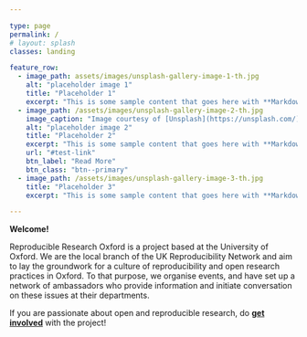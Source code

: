 ```yaml
---

type: page
permalink: /
# layout: splash
classes: landing

feature_row:
  - image_path: assets/images/unsplash-gallery-image-1-th.jpg
    alt: "placeholder image 1"
    title: "Placeholder 1"
    excerpt: "This is some sample content that goes here with **Markdown** formatting."
  - image_path: /assets/images/unsplash-gallery-image-2-th.jpg
    image_caption: "Image courtesy of [Unsplash](https://unsplash.com/)"
    alt: "placeholder image 2"
    title: "Placeholder 2"
    excerpt: "This is some sample content that goes here with **Markdown** formatting."
    url: "#test-link"
    btn_label: "Read More"
    btn_class: "btn--primary"
  - image_path: /assets/images/unsplash-gallery-image-3-th.jpg
    title: "Placeholder 3"
    excerpt: "This is some sample content that goes here with **Markdown** formatting."

---
```


**Welcome!**

Reproducible Research Oxford is a project based at the University of
Oxford. We are the local branch of the UK Reproducibility Network and
aim to lay the groundwork for a culture of reproducibility and open
research practices in Oxford. To that purpose, we organise events, and
have set up a network of ambassadors who provide information and
initiate conversation on these issues at their departments.

If you are passionate about open and reproducible research, do
**[get involved](/new-theme/get-involved)** with the project!
